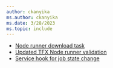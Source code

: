 ```yaml
---
author: ckanyika
ms.author: ckanyika
ms.date: 3/28/2023
ms.topic: include
---
```


- [Node runner download task](#node-runner-download-task)
- [Updated TFX Node runner validation](#updated-tfx-node-runner-validation)
- [Service hook for job state change](#service-hook-for-job-state-change)